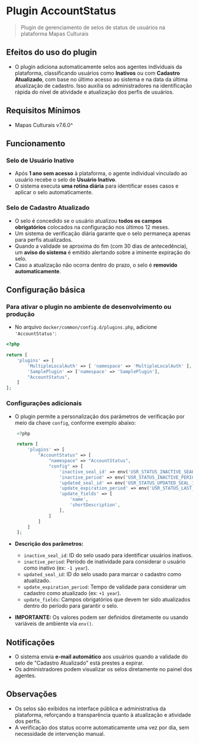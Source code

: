 # Plugin AccountStatus
> Plugin de gerenciamento de selos de status de usuários na plataforma Mapas Culturais

## Efeitos do uso do plugin

- O plugin adiciona automaticamente selos aos agentes individuais da plataforma, classificando usuários como **Inativos** ou com **Cadastro Atualizado**, com base no último acesso ao sistema e na data da última atualização de cadastro. Isso auxilia os administradores na identificação rápida do nível de atividade e atualização dos perfis de usuários.

## Requisitos Mínimos
- Mapas Culturais v7.6.0^

## Funcionamento

### Selo de **Usuário Inativo**
- Após **1 ano sem acesso** à plataforma, o agente individual vinculado ao usuário recebe o selo de **Usuário Inativo**.
- O sistema executa **uma rotina diária** para identificar esses casos e aplicar o selo automaticamente.
  
### Selo de **Cadastro Atualizado**
- O selo é concedido se o usuário atualizou **todos os campos obrigatórios** colocados na configuração nos últimos 12 meses.
- Um sistema de verificação diária garante que o selo permaneça apenas para perfis atualizados.
- Quando a validade se aproxima do fim (com 30 dias de antecedência), um **aviso do sistema** é emitido alertando sobre a iminente expiração do selo.
- Caso a atualização não ocorra dentro do prazo, o selo é **removido automaticamente**.

## Configuração básica

### Para ativar o plugin no ambiente de desenvolvimento ou produção

- No arquivo `docker/common/config.d/plugins.php`, adicione `'AccountStatus'`:

```php
<?php

return [
    'plugins' => [
        'MultipleLocalAuth' => [ 'namespace' => 'MultipleLocalAuth' ],
        'SamplePlugin' => ['namespace' => 'SamplePlugin'],
        "AccountStatus",
    ]
];
```

### Configurações adicionais

- O plugin permite a personalização dos parâmetros de verificação por meio da chave `config`, conforme exemplo abaixo:

```php
    <?php

    return [
        'plugins' => [
            "AccountStatus" => [
                "namespace" => "AccountStatus",
                "config" => [
                    'inactive_seal_id' => env('USR_STATUS_INACTIVE_SEAL_ID', 5),
                    'inactive_period' => env('USR_STATUS_INACTIVE_PERIOD', '-1 year'),
                    'updated_seal_id' => env('USR_STATUS_UPDATED_SEAL_ID', 4),
                    'update_expiration_period' => env('USR_STATUS_LAST_UPDATE', '+1 year'),
                    'update_fields' => [
                        'name',
                        'shortDescription',
                    ],
                ]
            ]
        ]
    ];
```

- **Descrição dos parâmetros:**
  - `inactive_seal_id`: ID do selo usado para identificar usuários inativos.
  - `inactive_period`: Período de inatividade para considerar o usuário como inativo (ex: `-1 year`).
  - `updated_seal_id`: ID do selo usado para marcar o cadastro como atualizado.
  - `update_expiration_period`: Tempo de validade para considerar um cadastro como atualizado (ex: `+1 year`).
  - `update_fields`: Campos obrigatórios que devem ter sido atualizados dentro do período para garantir o selo.

- **IMPORTANTE:** Os valores podem ser definidos diretamente ou usando variáveis de ambiente via `env()`.

## Notificações

- O sistema envia **e-mail automático** aos usuários quando a validade do selo de "Cadastro Atualizado" está prestes a expirar.
- Os administradores podem visualizar os selos diretamente no painel dos agentes.

## Observações

- Os selos são exibidos na interface pública e administrativa da plataforma, reforçando a transparência quanto à atualização e atividade dos perfis.
- A verificação dos status ocorre automaticamente uma vez por dia, sem necessidade de intervenção manual.

